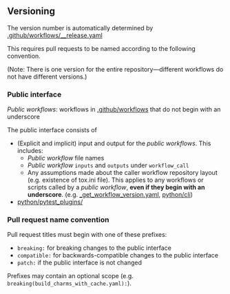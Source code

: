 ## Versioning
The version number is automatically determined by [.github/workflows/__release.yaml](.github/workflows/__release.yaml)

This requires pull requests to be named according to the following convention.

(Note: There is one version for the entire repository—different workflows do not have different versions.)

### Public interface
*Public workflows*: workflows in [.github/workflows](.github/workflows) that do not begin with an underscore

The public interface consists of 
- (Explicit and implicit) input and output for the *public workflows*. This includes:
  - *Public workflow* file names
  - *Public workflow* `inputs` and `outputs` under `workflow_call`
  - Any assumptions made about the caller workflow repository layout (e.g. existence of tox.ini file). This applies to any workflows or scripts called by a *public workflow*, **even if they begin with an underscore**. (e.g. [_get_workflow_version.yaml](.github/workflows/_get_workflow_version.yaml), [python/cli](python/cli))
- [python/pytest_plugins/](python/pytest_plugins/)

### Pull request name convention
Pull request titles must begin with one of these prefixes:
- `breaking:` for breaking changes to the public interface
- `compatible:` for backwards-compatible changes to the public interface
- `patch:` if the public interface is not changed

Prefixes may contain an optional scope (e.g. `breaking(build_charms_with_cache.yaml):`).
